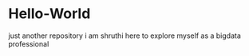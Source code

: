 # Hello-World
just another repository
 i am shruthi  here to explore myself as a bigdata professional
